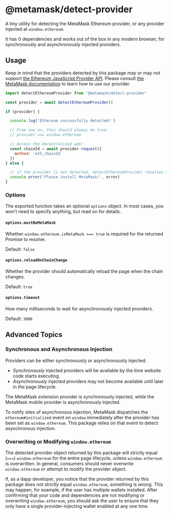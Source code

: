 # @metamask/detect-provider

A tiny utility for detecting the MetaMask Ethereum provider, or any provider injected at `window.ethereum`.

It has 0 dependencies and works out of the box in any modern browser, for synchronously and asynchronously injected providers.

## Usage

Keep in mind that the providers detected by this package may or may not support [the Ethereum JavaScript Provider API](https://eips.ethereum.org/EIPS/eip-1193).
Please consult [the MetaMask documentation](https://docs.metamask.io/guide/ethereum-provider.html) to learn how to use our provider.

```javascript
import detectEthereumProvider from '@metamask/detect-provider'

const provider = await detectEthereumProvider()

if (provider) {

  console.log('Ethereum successfully detected!')

  // From now on, this should always be true:
  // provider === window.ethereum

  // Access the decentralized web!
  const chainId = await provider.request({
    method: 'eth_chainId
  })
} else {

  // if the provider is not detected, detectEthereumProvider resolves to null
  console.error('Please install MetaMask!', error)
}
```

### Options

The exported function takes an optional `options` object.
In most cases, you won't need to specify anything, but read on for details.

#### `options.mustBeMetaMask`

Whether `window.ethereum.isMetaMask === true` is required for the returned Promise to resolve.

Default: `false`

#### `options.reloadOnChainChange`

Whether the provider should automatically reload the page when the chain changes.

Default: `true`

#### `options.timeout`

How many milliseconds to wait for asynchronously injected providers.

Default: `3000`

## Advanced Topics

### Synchronous and Asynchronous Injection

Providers can be either synchronously or asynchronously injected:

- _Synchronously_ injected providers will be available by the time website code starts executing.
- _Asynchronously_ injected providers may not become available until later in the page lifecycle.

The MetaMask _extension_ provider is synchronously injected, while the MetaMask _mobile_ provider is asynchronously injected.

To notify sites of asynchronous injection, MetaMask dispatches the `ethereum#initialized` event on `window` immediately after the provider has been set as `window.ethereum`.
This package relies on that event to detect asynchronous injection.

### Overwriting or Modifying `window.ethereum`

The detected provider object returned by this package will strictly equal (`===`) `window.ethereum` for the entire page lifecycle, unless `window.ethereum` is overwritten.
In general, consumers should never overwrite `window.ethereum` or attempt to modify the provider object.

If, as a dapp developer, you notice that the provider returned by this package does not strictly equal `window.ethereum`, something is wrong.
This may happen, for example, if the user has multiple wallets installed.
After confirming that your code and dependencies are not modifying or overwriting `window.ethereum`, you should ask the user to ensure that they only have a single provider-injecting wallet enabled at any one time.
